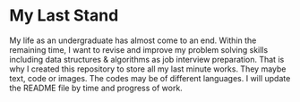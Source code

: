 # My Last Stand

My life as an undergraduate has almost come to an end. Within the remaining time, I want to revise and improve my problem solving skills including data structures & algorithms as job interview preparation. That is why I created this repository to store all my last minute works. They maybe text, code or images. The codes may be of different languages. I will update the README file by time and progress of work.
